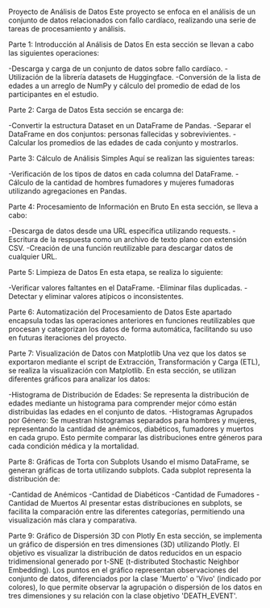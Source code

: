 Proyecto de Análisis de Datos
Este proyecto se enfoca en el análisis de un conjunto de datos relacionados con fallo cardíaco, realizando una serie de tareas de procesamiento y análisis.

Parte 1: Introducción al Análisis de Datos
En esta sección se llevan a cabo las siguientes operaciones:

-Descarga y carga de un conjunto de datos sobre fallo cardíaco.
-Utilización de la librería datasets de Huggingface.
-Conversión de la lista de edades a un arreglo de NumPy y cálculo del promedio de edad de los participantes en el estudio.

Parte 2: Carga de Datos
Esta sección se encarga de:

-Convertir la estructura Dataset en un DataFrame de Pandas.
-Separar el DataFrame en dos conjuntos: personas fallecidas y sobrevivientes.
-Calcular los promedios de las edades de cada conjunto y mostrarlos.

Parte 3: Cálculo de Análisis Simples
Aquí se realizan las siguientes tareas:

-Verificación de los tipos de datos en cada columna del DataFrame.
-Cálculo de la cantidad de hombres fumadores y mujeres fumadoras utilizando agregaciones en Pandas.

Parte 4: Procesamiento de Información en Bruto
En esta sección, se lleva a cabo:

-Descarga de datos desde una URL específica utilizando requests.
-Escritura de la respuesta como un archivo de texto plano con extensión CSV.
-Creación de una función reutilizable para descargar datos de cualquier URL.

Parte 5: Limpieza de Datos
En esta etapa, se realiza lo siguiente:

-Verificar valores faltantes en el DataFrame.
-Eliminar filas duplicadas.
-Detectar y eliminar valores atípicos o inconsistentes.

Parte 6: Automatización del Procesamiento de Datos
Este apartado encapsula todas las operaciones anteriores en funciones reutilizables que procesan y categorizan los datos de forma automática, facilitando su uso en futuras iteraciones del proyecto.

Parte 7: Visualización de Datos con Matplotlib
Una vez que los datos se exportaron mediante el script de Extracción, Transformación y Carga (ETL), se realiza la visualización con Matplotlib. En esta sección, se utilizan diferentes gráficos para analizar los datos:

-Histograma de Distribución de Edades: Se representa la distribución de edades mediante un histograma para comprender mejor cómo están distribuidas las edades en el conjunto de datos.
-Histogramas Agrupados por Género: Se muestran histogramas separados para hombres y mujeres, representando la cantidad de anémicos, diabéticos, fumadores y muertos en cada grupo. Esto permite comparar las distribuciones entre géneros para cada condición médica y la mortalidad.

Parte 8: Gráficas de Torta con Subplots
Usando el mismo DataFrame, se generan gráficas de torta utilizando subplots. Cada subplot representa la distribución de:

-Cantidad de Anémicos
-Cantidad de Diabéticos
-Cantidad de Fumadores
-Cantidad de Muertos
Al presentar estas distribuciones en subplots, se facilita la comparación entre las diferentes categorías, permitiendo una visualización más clara y comparativa.

Parte 9: Gráfico de Dispersión 3D con Plotly
En esta sección, se implementa un gráfico de dispersión en tres dimensiones (3D) utilizando Plotly. El objetivo es visualizar la distribución de datos reducidos en un espacio tridimensional generado por t-SNE (t-distributed Stochastic Neighbor Embedding). Los puntos en el gráfico representan observaciones del conjunto de datos, diferenciados por la clase 'Muerto' o 'Vivo' (indicado por colores), lo que permite observar la agrupación o dispersión de los datos en tres dimensiones y su relación con la clase objetivo 'DEATH_EVENT'.
